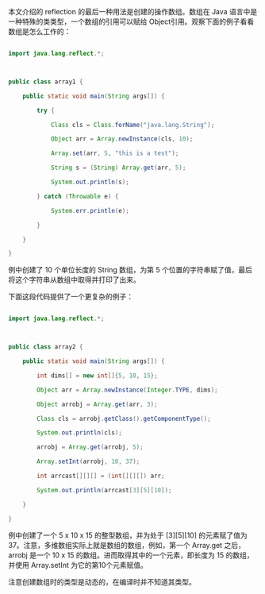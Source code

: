 本文介绍的 reflection 的最后一种用法是创建的操作数组。数组在 Java 语言中是一种特殊的类类型，一个数组的引用可以赋给 Object引用。观察下面的例子看看数组是怎么工作的：
```java  
import java.lang.reflect.*;

public class array1 {
	public static void main(String args[]) {
		try {
			Class cls = Class.forName("java.lang.String");
			Object arr = Array.newInstance(cls, 10);
			Array.set(arr, 5, "this is a test");
			String s = (String) Array.get(arr, 5);
			System.out.println(s);
		} catch (Throwable e) {
			System.err.println(e);
		}
	}
}
```
例中创建了 10 个单位长度的 String 数组，为第 5 个位置的字符串赋了值，最后将这个字符串从数组中取得并打印了出来。
下面这段代码提供了一个更复杂的例子：
```java  
import java.lang.reflect.*;

public class array2 {
	public static void main(String args[]) {
		int dims[] = new int[]{5, 10, 15};
		Object arr = Array.newInstance(Integer.TYPE, dims);
		Object arrobj = Array.get(arr, 3);
		Class cls = arrobj.getClass().getComponentType();
		System.out.println(cls);
		arrobj = Array.get(arrobj, 5);
		Array.setInt(arrobj, 10, 37);
		int arrcast[][][] = (int[][][]) arr;
		System.out.println(arrcast[3][5][10]);
	}
}
```
例中创建了一个 5 x 10 x 15 的整型数组，并为处于 [3][5][10] 的元素赋了值为 37。注意，多维数组实际上就是数组的数组，例如，第一个 Array.get 之后，arrobj 是一个 10 x 15 的数组。进而取得其中的一个元素，即长度为 15 的数组，并使用 Array.setInt 为它的第10个元素赋值。
注意创建数组时的类型是动态的，在编译时并不知道其类型。